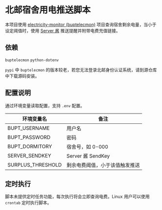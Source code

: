# 北邮宿舍用电推送脚本

本项目使用 [electricity-monitor (buptelecmon)](https://github.com/jerrymakesjelly/electricity-monitor) 项目查询宿舍剩余电量，当小于设定阈值时，使用 [Server 酱](https://sct.ftqq.com/) 推送提醒并附带电费充值链接。

## 依赖

`buptelecmon` `python-dotenv`

`pypi` 中 `buptelecmon` 的版本较老，若您无法登录北邮身份认证系统，请到源仓库中下载源码安装。

## 配置说明

通过环境变量读取配置，支持 `.env` 配置。

| 环境变量名        | 备注                           |
| ----------------- | ------------------------------ |
| BUPT_USERNAME     | 用户名                         |
| BUPT_PASSWORD     | 密码                           |
| BUPT_DORMITORY    | 宿舍号，如 0-000               |
| SERVER_SENDKEY    | Server 酱 SendKey              |
| SURPLUS_THRESHOLD | 剩余电费阈值，小于该值触发推送 |

## 定时执行

脚本未提供定时任务功能，每次执行将会立即查询电费。Linux 用户可以使用 `crontab` 定时执行脚本。
